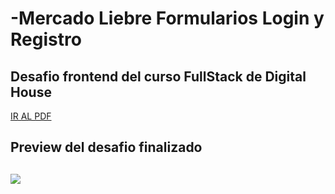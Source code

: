 # -Mercado Liebre Formularios Login y Registro

## Desafio frontend del curso FullStack de Digital House

<a href="https://github.com/XmauricioX/MERCADO_LIEBRE_4_FlexBox/blob/main/DESAFIO/M04C05%20-%20Ejercitaci%C3%B3n%20Posicionamiento%20Avanzado%20Flexbox.pdf">IR AL PDF</a>

<h2>Preview del desafio finalizado<h2>

<img src="https://github.com/XmauricioX/MERCADO_LIEBRE_4_FlexBox/blob/main/public/images/preview.PNG">
